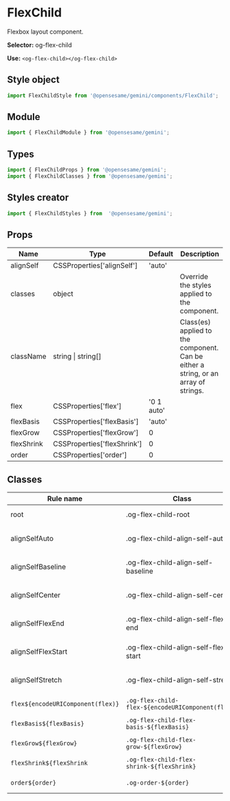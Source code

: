 # FlexChild
Flexbox layout component.

**Selector:**
og-flex-child

**Use:**
`<og-flex-child></og-flex-child>`

## Style object
```javascript
import FlexChildStyle from '@opensesame/gemini/components/FlexChild';
```

## Module
```javascript
import { FlexChildModule } from '@opensesame/gemini';
```

## Types
```javascript
import { FlexChildProps } from '@opensesame/gemini';
import { FlexChildClasses } from '@opensesame/gemini';
```

## Styles creator
```javascript
import { FlexChildStyles } from  '@opensesame/gemini';
```

## Props
Name | Type | Default | Description
---- | ---- | ------- | -----------
alignSelf | CSSProperties['alignSelf'] | 'auto' |
classes | object | | Override the styles applied to the component.
className | string &#124; string[] | | Class(es) applied to the component. Can be either a string, or an array of strings.
flex | CSSProperties['flex'] | '0 1 auto' |
flexBasis | CSSProperties['flexBasis'] | 'auto' |
flexGrow | CSSProperties['flexGrow'] | 0 |
flexShrink | CSSProperties['flexShrink'] | 0 |
order | CSSProperties['order'] | 0 |

## Classes
Rule name | Class | Description
--------- | ----- | -----------
root | .og-flex-child-root | Styles applied to the root element.
alignSelfAuto | .og-flex-child-align-self-auto | Styles applied to the root element if `alignSelf="auto"`.
alignSelfBaseline | .og-flex-child-align-self-baseline | Styles applied to the root element if `alignSelf="baseline"`.
alignSelfCenter | .og-flex-child-align-self-center | Styles applied to the root element if `alignSelf="center"`.
alignSelfFlexEnd | .og-flex-child-align-self-flex-end | Styles applied to the root element if `alignSelf="flexEnd"`.
alignSelfFlexStart | .og-flex-child-align-self-flex-start | Styles applied to the root element if `alignSelf="flexStart"`.
alignSelfStretch | .og-flex-child-align-self-stretch | Styles applied to the root element if `alignSelf="stretch"`.
`flex${encodeURIComponent(flex)}` | `.og-flex-child-flex-${encodeURIComponent(flex)}` | Styles applied when `flex="..."`.
`flexBasis${flexBasis}` | `.og-flex-child-flex-basis-${flexBasis}` | Styles applied when `flexBasis="..."`.
`flexGrow${flexGrow}` | `.og-flex-child-flex-grow-${flexGrow}` | Styles applied when `flexGrow="..."`.
`flexShrink${flexShrink` | `.og-flex-child-flex-shrink-${flexShrink}` | Styles applied when `flexShrink="..."`.
`order${order}` | `.og-order-${order}` | Styles applied when `order="..."`.
